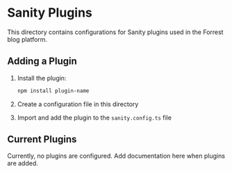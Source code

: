 # Sanity Plugins

This directory contains configurations for Sanity plugins used in the Forrest blog platform.

## Adding a Plugin

1. Install the plugin:
   ```bash
   npm install plugin-name
   ```

2. Create a configuration file in this directory

3. Import and add the plugin to the `sanity.config.ts` file

## Current Plugins

Currently, no plugins are configured. Add documentation here when plugins are added.
